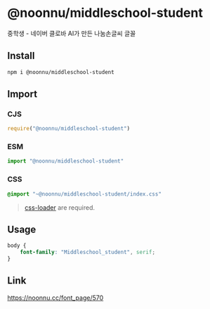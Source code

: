 # @noonnu/middleschool-student
중학생 - 네이버 클로바 AI가 만든 나눔손글씨 글꼴

## Install
```sh
npm i @noonnu/middleschool-student
```
## Import
### CJS
```js
require("@noonnu/middleschool-student")
```
### ESM
```js
import "@noonnu/middleschool-student"
```
### CSS 
```css
@import "~@noonnu/middleschool-student/index.css"
```
> [css-loader](https://github.com/webpack-contrib/css-loader) are required.

## Usage
```css
body {
    font-family: "Middleschool_student", serif;
}
```

## Link
https://noonnu.cc/font_page/570